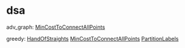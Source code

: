 # dsa

adv_graph: [MinCostToConnectAllPoints](https://github.com/yhamuha/sys-des/blob/main/java/lc/adv_graph/m/MinCostToConnectAllPoints.pdf)

greedy: [HandOfStraights](https://github.com/yhamuha/sys-des/blob/main/java/lc/greedy/m/HandOfStraights.pdf)
[MinCostToConnectAllPoints](https://github.com/yhamuha/sys-des/blob/main/java/lc/greedy/m/MergeTripletsToFormTargetTriplet.pdf)
[PartitionLabels](https://github.com/yhamuha/sys-des/blob/main/java/lc/greeedy/m/PartitionLabels.pdf)
